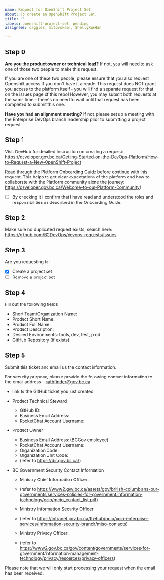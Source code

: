 ```yaml
---
name: Request for OpenShift Project Set
about: To create an OpenShift Project Set.
title: ''
labels: openshift-project-set, pending
assignees: caggles, mitovskaol, ShellyXueHan

---
```


## Step 0
**Are you the product owner or technical lead?**
If not, you will need to ask one of those two people to make this request.

If you are one of these two people, please ensure that you also request Openshift access if you don't have it already. This request does NOT grant you access to the platform itself - you will find a separate request for that on the issues page of this repo!
However, you may submit both requests at the same time - there's no need to wait until that request has been completed to submit this one.

**Have you had an alignment meeting?**
If not, please set up a meeting with the Enterprise DevOps branch leadership prior to submitting a project request.

## Step 1
Visit DevHub for detailed instruction on creating a request:
https://developer.gov.bc.ca/Getting-Started-on-the-DevOps-Platform/How-to-Request-a-New-OpenShift-Project


Read through the Platform Onboarding Guide before continue with this request. This helps to get clear expectations of the platform and how to collaborate with the Platform community alone the journey:
https://developer.gov.bc.ca/Welcome-to-our-Platform-Community!

- [ ] By checking it I confirm that I have read and understood the roles and responsibilities as described in the Onboarding Guide.


## Step 2
Make sure no duplicated request exists, search here:
https://github.com/BCDevOps/devops-requests/issues


## Step 3
Are you requesting to:
- [x] Create a project set
- [ ] Remove a project set

## Step 4
Fill out the following fields

* Short Team/Organization Name: 
* Product Short Name: 
* Product Full Name: 
* Product Description: 
* Desired Environments: tools, dev, test, prod
* GitHub Repository (if exists): 

## Step 5
Submit this ticket and email us the contact information.

For security purpose, please provide the following contact information to the email address - pathfinder@gov.bc.ca

* link to the GitHub ticket you just created
* Product Technical Steward
  - GitHub ID: 
  - Business Email Address: 
  - RocketChat Account Username: 
* Product Owner
  - Business Email Address: (BCGov employee)
  - RocketChat Account Username: 
  - Organization Code:
  - Organization Unit Code: 
  - (refer to https://dir.gov.bc.ca/)

* BC Government Security Contact Information
  - Ministry Chief Information Officer:
  - (refer to https://www2.gov.bc.ca/assets/gov/british-columbians-our-governments/services-policies-for-government/information-technology/ocio/mcio_contact_list.pdf)

  - Ministry Information Security Officer:
  - (refer to https://intranet.gov.bc.ca/thehub/ocio/ocio-enterprise-services/information-security-branch/miso-contacts)

  - Ministry Privacy Officer:
  - (refer to https://www2.gov.bc.ca/gov/content/governments/services-for-government/information-management-technology/privacy/resources/privacy-officers)


Please note that we will only start processing your request when the email has been received.
